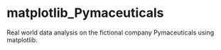 # matplotlib_Pymaceuticals
Real world data analysis on the fictional company Pymaceuticals using matplotlib.
